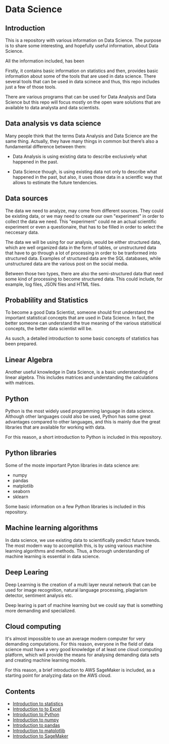 # Data Science


## Introduction

This is a repository with various information on Data Science. The purpose is to share some interesting, and hopefully useful information, about Data Science.

All the information included, has been 

Firstly, it contains basic information on statistics and then, provides basic information about some of the tools that are used in data science. There several tools that can be used in data scinece and thus, this repo includes just a few of those tools.

There are various programs that can be used for Data Analysis and Data Science but this repo will focus mostly on the open ware solutions that are available to data analysta and data scientists.


## Data analysis vs data science

Many people think that the terms Data Analysis and Data Science are the same thing. Actually, they have many things in common but there’s also a fundamental difference between them:

* Data Analysis is using existing data to describe exclusively what happened in the past.

* Data Science though, is using existing data not only to describe what happened in the past, but also, it uses those data in a scientfic way that allows to estimate the future tendencies.


## Data sources

The data we need to analyze, may come from different sources. They could be existing data, or we may need to create our own "experiment" in order to collect the data we need. This "experiment" could ne an actual scientific experiment or even a questionaire, that has to be filled in order to select the neccesary data.

The data we will be using for our analysis, would be either structured data, which are well organized data in the form of tables, or unstructured data that have to go through a lot of processing in order to be tranformed into structured data. Examples of structured data are the SQL databases, while unstructured data are the various post on the social media.

Between those two types, there are also the semi-structured data that need some kind of processing to become structured data. This could include, for example, log files, JSON files and HTML files.


## Probablility and Statistics

To become a good Data Scientist, someone should first understand the important statistical concepts that are used in Data Science. In fact, the better someone can understand the true meaning of the various statisitical concepts, the better data scientist will be. 

As susch, a detailed introduction to some basic concepts of statistics has been prepared.


## Linear Algebra

Another useful knowledge in Data Science, is a basic understanding of linear algebra. This includes matrices and understanding the calculations with matrices.


## Python

Python is the most widely used programming language in data science. Although other languages could also be used, Python has some great advantages compared to other languages, and this is mainly due the great libraries that are available for working with data.

For this reason, a short introduction to Python is included in this repository.


## Python libraries

Some of the moste important Pyton libraries in data science are:
* numpy
* pandas
* matplotlib
* seaborn
* sklearn

Some basic information on a few Python libraries is included in this repository.


## Machine learning algorithms

In data science, we use existing data to scientifically predict future trends. The most modern way to accomplish this, is by using various machine learning algorithms and methods. Thus, a thorough understanding of machine learning is essential in data science.


## Deep Learing

Deep Learning is the creation of a multi layer neural network that can be used for image recognition, natural language processing, plagiarism detector, sentiment analysis etc.

Deep learing is part of machine learning but we could say that is something more demanding and specialized.


## Cloud computing

It's almost impossible to use an average modern computer for very demanding computations. For this reason, everyone in fhe field of data science must have a very good knowledge of at least one cloud computing platform, which will provide the means for analysing demanding data sets and creating machine learning models.

For this reason, a brief introduction to AWS SageMaker is included, as a starting point for analyzing data on the AWS cloud.


## Contents

* [Introduction to statistics](statistics-intro.md)
* [Introduction to to Excel](excel-intro.md)
* [Introduction to Python](python-intro.md)
* [Introduction to numpy](numpy-intro.md)
* [Introduction to pandas](pandas-intro.md)
* [Introduction to matplotlib](matplotlib-intro.md)
* [Introduction to SageMaker](sagemaker-intro.md)
